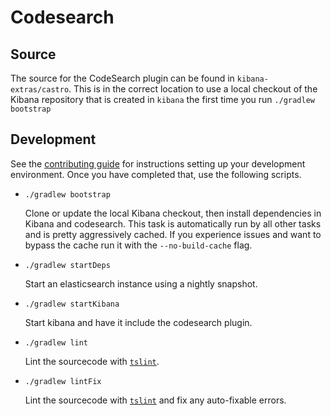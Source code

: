 # Codesearch

## Source

The source for the CodeSearch plugin can be found in `kibana-extras/castro`. This is in the correct location to use a local checkout of the Kibana repository that is created in `kibana` the first time you run `./gradlew bootstrap`

## Development

See the [contributing guide](./CONTRIBUTING.md) for instructions setting up your development environment. Once you have completed that, use the following scripts.

  - `./gradlew bootstrap`

    Clone or update the local Kibana checkout, then install dependencies in Kibana and codesearch. This task is automatically run by all other tasks and is pretty aggressively cached. If you experience issues and want to bypass the cache run it with the `--no-build-cache` flag.

  - `./gradlew startDeps`

    Start an elasticsearch instance using a nightly snapshot.

  - `./gradlew startKibana`

    Start kibana and have it include the codesearch plugin.

  - `./gradlew lint`

    Lint the sourcecode with [`tslint`](https://github.com/palantir/tslint).

  - `./gradlew lintFix`

    Lint the sourcecode with [`tslint`](https://github.com/palantir/tslint) and fix any auto-fixable errors.